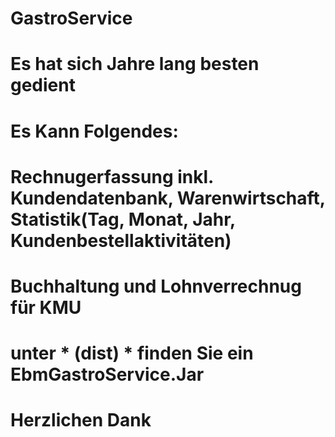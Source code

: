 # GastroService

# Es hat sich Jahre lang besten gedient
# Es Kann Folgendes:
# Rechnugerfassung inkl. Kundendatenbank, Warenwirtschaft, Statistik(Tag, Monat, Jahr, Kundenbestellaktivitäten)
# Buchhaltung und Lohnverrechnug für KMU
# unter * (dist) * finden Sie ein EbmGastroService.Jar

# Herzlichen Dank
